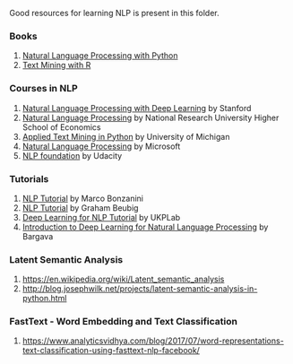 Good resources for learning NLP is present in this folder. 

### Books ###
1. [Natural Language Processing with Python](http://www.nltk.org/book/)
2. [Text Mining with R](http://www.nltk.org/book/)

### Courses in NLP ###
1. [Natural Language Processing with Deep Learning](https://www.youtube.com/playlist?list=PL3FW7Lu3i5Jsnh1rnUwq_TcylNr7EkRe6) by Stanford
2. [Natural Language Processing](https://www.coursera.org/learn/language-processing) by National Research University Higher School of Economics
3. [Applied Text Mining in Python](https://www.coursera.org/learn/python-text-mining) by University of Michigan
4. [Natural Language Processing](https://www.edx.org/course/natural-language-processing-nlp-microsoft-dev288x) by Microsoft
5. [NLP foundation](https://in.udacity.com/course/natural-language-processing-nanodegree--nd889-innlp) by Udacity

### Tutorials ###
1. [NLP Tutorial](https://github.com/bonzanini/nlp-tutorial) by Marco Bonzanini
2. [NLP Tutorial](https://github.com/neubig/nlptutorial) by Graham Beubig
3. [Deep Learning for NLP Tutorial](https://github.com/UKPLab/deeplearning4nlp-tutorial) by UKPLab 
4. [Introduction to Deep Learning for Natural Language Processing](https://github.com/rouseguy/DeepLearning-NLP) by Bargava

### Latent Semantic Analysis ###
1. https://en.wikipedia.org/wiki/Latent_semantic_analysis
2. http://blog.josephwilk.net/projects/latent-semantic-analysis-in-python.html

### FastText - Word Embedding and Text Classification ###
1. https://www.analyticsvidhya.com/blog/2017/07/word-representations-text-classification-using-fasttext-nlp-facebook/

